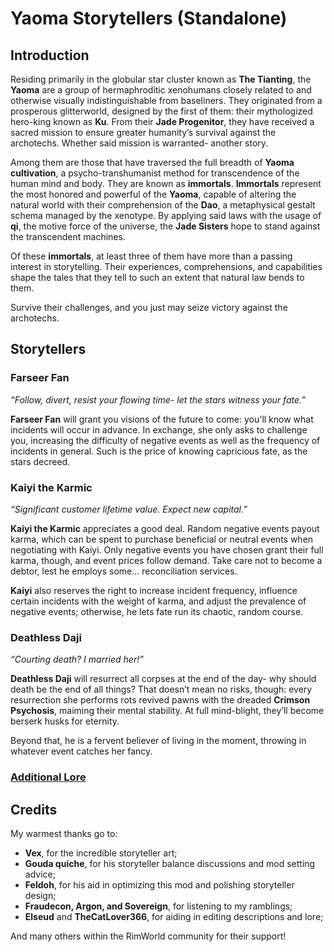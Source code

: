 # Yaoma Storytellers (Standalone)
## Introduction

Residing primarily in the globular star cluster known as **The Tianting**, the **Yaoma** are a group of hermaphroditic xenohumans closely related to and otherwise visually indistinguishable from baseliners. They originated from a prosperous glitterworld, designed by the first of them: their mythologized hero-king known as **Ku**. From their **Jade Progenitor**, they have received a sacred mission to ensure greater humanity’s survival against the archotechs. Whether said mission is warranted- another story.

Among them are those that have traversed the full breadth of **Yaoma cultivation**, a psycho-transhumanist method for transcendence of the human mind and body. They are known as **immortals**. **Immortals** represent the most honored and powerful of the **Yaoma**, capable of altering the natural world with their comprehension of the **Dao**, a metaphysical gestalt schema managed by the xenotype. By applying said laws with the usage of **qi**, the motive force of the universe, the **Jade Sisters** hope to stand against the transcendent machines.

Of these **immortals**, at least three of them have more than a passing interest in storytelling. Their experiences, comprehensions, and capabilities shape the tales that they tell to such an extent that natural law bends to them.

Survive their challenges, and you just may seize victory against the archotechs.

## Storytellers
### Farseer Fan
*“Follow, divert, resist your flowing time- let the stars witness your fate.”*

**Farseer Fan** will grant you visions of the future to come: you'll know what incidents will occur in advance. In exchange, she only asks to challenge you, increasing the difficulty of negative events as well as the frequency of incidents in general. Such is the price of knowing capricious fate, as the stars decreed.

### Kaiyi the Karmic
*“Significant customer lifetime value. Expect new capital.”*

**Kaiyi the Karmic** appreciates a good deal. Random negative events payout karma, which can be spent to purchase beneficial or neutral events when negotiating with Kaiyi. Only negative events you have chosen grant their full karma, though, and event prices follow demand. Take care not to become a debtor, lest he employs some… reconciliation services.

**Kaiyi** also reserves the right to increase incident frequency, influence certain incidents with the weight of karma, and adjust the prevalence of negative events; otherwise, he lets fate run its chaotic, random course.

### Deathless Daji
*“Courting death? I married her!”*

**Deathless Daji** will resurrect all corpses at the end of the day- why should death be the end of all things? That doesn’t mean no risks, though: every resurrection she performs rots revived pawns with the dreaded **Crimson Psychosis**, maiming their mental stability. At full mind-blight, they’ll become berserk husks for eternity. 

Beyond that, he is a fervent believer of living in the moment, throwing in whatever event catches her fancy.

### [Additional Lore](https://docs.google.com/document/d/19WIH7BcWehoxbG7uY0EXuX1a2iqLclrPWvmkELolcEk/edit?usp=sharing)

## Credits
My warmest thanks go to:
* **Vex**, for the incredible storyteller art;
* **Gouda quiche**, for his storyteller balance discussions and mod setting advice;
* **Feldoh**, for his aid in optimizing this mod and polishing storyteller design;
* **Fraudecon, Argon, and Sovereign**, for listening to my ramblings;
* **Elseud** and **TheCatLover366**, for aiding in editing descriptions and lore;

And many others within the RimWorld community for their support!
 
